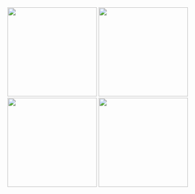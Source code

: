 <img src="https://user-images.githubusercontent.com/108919512/182152467-0c683e43-b1b5-4802-ad77-ed24f77443c0.jpg" width="200">
<img src="https://user-images.githubusercontent.com/108919512/182152484-d7ec06a5-10ee-49bd-a2bd-f95f529d2df9.jpg" width="200">
<img src="https://user-images.githubusercontent.com/108919512/182152508-41d75263-bda1-4872-8777-599beb07bde0.jpg" width="200">
<img src="https://user-images.githubusercontent.com/108919512/182152543-e8552ea4-ea9d-44b4-b1d0-f0f42ea0a8a5.jpg" width="200">
